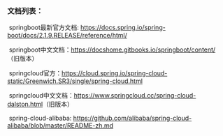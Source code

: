 ### 文档列表：

​	springboot最新官方文档: <https://docs.spring.io/spring-boot/docs/2.1.9.RELEASE/reference/html/>

​	springboot中文文档：<https://docshome.gitbooks.io/springboot/content/>（旧版本）

​	springcloud官方：<https://cloud.spring.io/spring-cloud-static/Greenwich.SR3/single/spring-cloud.html>

​	springcloud中文文档：<https://www.springcloud.cc/spring-cloud-dalston.html>（旧版本）

​	spring-cloud-alibaba: <https://github.com/alibaba/spring-cloud-alibaba/blob/master/README-zh.md>

​	